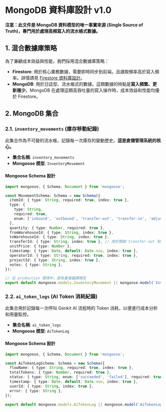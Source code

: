 # MongoDB 資料庫設計 v1.0

**注意：此文件是 MongoDB 資料模型的唯一事實來源 (Single Source of Truth)，專門用於處理高頻寫入的流水帳式數據。**

## 1. 混合數據庫策略

為了兼顧成本效益與性能，我們採用混合數據庫策略：
- **Firestore**: 用於核心業務數據，需要即時同步到前端，且讀取頻率高於寫入頻率。詳情請見 [Firestore 資料庫設計](./database.md)。
- **MongoDB**: 用於日誌型、流水帳式的數據。這類數據的特點是**寫入頻繁、更新極少**。MongoDB 在處理這類高吞吐量的寫入操作時，成本效益和性能均優於 Firestore。

## 2. MongoDB 集合

### 2.1. `inventory_movements` (庫存移動紀錄)

此集合作為不可變的流水帳，記錄每一次庫存的變動歷史。**這是倉儲管理系統的核心。**

- **集合名稱**: `inventory_movements`
- **Mongoose 模型**: `InventoryMovement`

#### Mongoose Schema 設計
```typescript
import mongoose, { Schema, Document } from 'mongoose';

const MovementSchema: Schema = new Schema({
  itemId: { type: String, required: true, index: true },
  type: { 
    type: String, 
    required: true, 
    enum: ['inbound', 'outbound', 'transfer-out', 'transfer-in', 'adjust'] 
  },
  quantity: { type: Number, required: true },
  fromWarehouseId: { type: String, index: true },
  toWarehouseId: { type: String, index: true },
  transferId: { type: String, index: true }, // 用於關聯 transfer-out 和 transfer-in
  unitPrice: { type: Number },
  timestamp: { type: Date, default: Date.now, index: true },
  operatorId: { type: String, required: true, index: true },
  projectId: { type: String, index: true },
  notes: { type: String },
});

// 在 production 環境中，避免重複編譯模型
export default mongoose.models.InventoryMovement || mongoose.model('InventoryMovement', MovementSchema);
```

### 2.2. `ai_token_logs` (AI Token 消耗紀錄)

此集合用於記錄每一次呼叫 Genkit AI 流程時的 Token 消耗，以便進行成本分析和用量監控。

- **集合名稱**: `ai_token_logs`
- **Mongoose 模型**: `AiTokenLog`

#### Mongoose Schema 設計
```typescript
import mongoose, { Schema, Document } from 'mongoose';

const AiTokenLogSchema: Schema = new Schema({
  flowName: { type: String, required: true, index: true },
  totalTokens: { type: Number, required: true },
  status: { type: String, enum: ['succeeded', 'failed'], required: true, index: true },
  timestamp: { type: Date, default: Date.now, index: true },
  userId: { type: String, index: true },
  error: { type: String },
});

export default mongoose.models.AiTokenLog || mongoose.model('AiTokenLog', AiTokenLogSchema);
```
